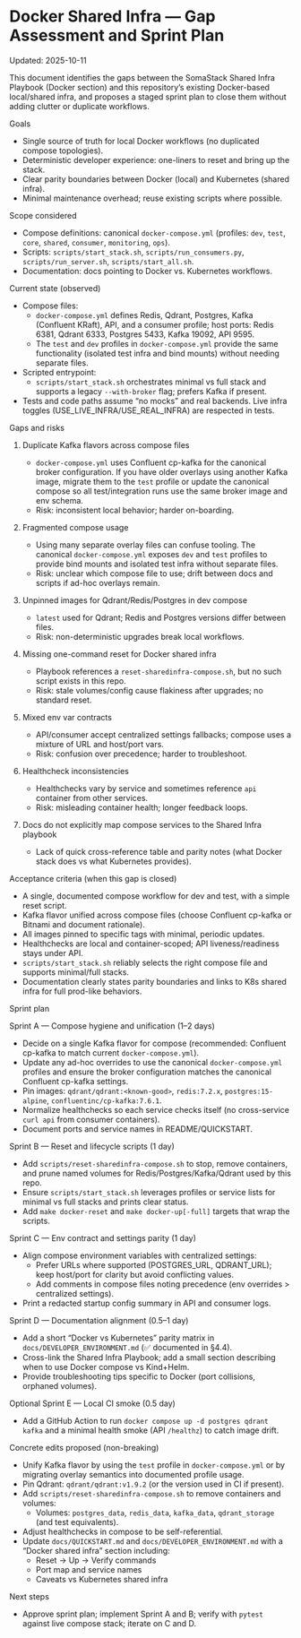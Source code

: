 # Docker Shared Infra — Gap Assessment and Sprint Plan

Updated: 2025-10-11

This document identifies the gaps between the SomaStack Shared Infra Playbook (Docker section) and this repository’s existing Docker-based local/shared infra, and proposes a staged sprint plan to close them without adding clutter or duplicate workflows.

Goals
- Single source of truth for local Docker workflows (no duplicated compose topologies).
- Deterministic developer experience: one-liners to reset and bring up the stack.
- Clear parity boundaries between Docker (local) and Kubernetes (shared infra).
- Minimal maintenance overhead; reuse existing scripts where possible.

Scope considered
- Compose definitions: canonical `docker-compose.yml` (profiles: `dev`, `test`, `core`, `shared`, `consumer`, `monitoring`, `ops`).
- Scripts: `scripts/start_stack.sh`, `scripts/run_consumers.py`, `scripts/run_server.sh`, `scripts/start_all.sh`.
- Documentation: docs pointing to Docker vs. Kubernetes workflows.

Current state (observed)
- Compose files:
  - `docker-compose.yml` defines Redis, Qdrant, Postgres, Kafka (Confluent KRaft), API, and a consumer profile; host ports: Redis 6381, Qdrant 6333, Postgres 5433, Kafka 19092, API 9595.
   - The `test` and `dev` profiles in `docker-compose.yml` provide the same functionality (isolated test infra and bind mounts) without needing separate files.
- Scripted entrypoint:
  - `scripts/start_stack.sh` orchestrates minimal vs full stack and supports a legacy `--with-broker` flag; prefers Kafka if present.
- Tests and code paths assume “no mocks” and real backends. Live infra toggles (USE_LIVE_INFRA/USE_REAL_INFRA) are respected in tests.

Gaps and risks
1) Duplicate Kafka flavors across compose files
   - `docker-compose.yml` uses Confluent cp-kafka for the canonical broker configuration. If you have older overlays using another Kafka image, migrate them to the `test` profile or update the canonical compose so all test/integration runs use the same broker image and env schema.
   - Risk: inconsistent local behavior; harder on-boarding.

2) Fragmented compose usage
   - Using many separate overlay files can confuse tooling. The canonical `docker-compose.yml` exposes `dev` and `test` profiles to provide bind mounts and isolated test infra without separate files.
   - Risk: unclear which compose file to use; drift between docs and scripts if ad-hoc overlays remain.

3) Unpinned images for Qdrant/Redis/Postgres in dev compose
   - `latest` used for Qdrant; Redis and Postgres versions differ between files.
   - Risk: non-deterministic upgrades break local workflows.

4) Missing one-command reset for Docker shared infra
   - Playbook references a `reset-sharedinfra-compose.sh`, but no such script exists in this repo.
   - Risk: stale volumes/config cause flakiness after upgrades; no standard reset.

5) Mixed env var contracts
   - API/consumer accept centralized settings fallbacks; compose uses a mixture of URL and host/port vars.
   - Risk: confusion over precedence; harder to troubleshoot.

6) Healthcheck inconsistencies
   - Healthchecks vary by service and sometimes reference `api` container from other services.
   - Risk: misleading container health; longer feedback loops.

7) Docs do not explicitly map compose services to the Shared Infra playbook
   - Lack of quick cross-reference table and parity notes (what Docker stack does vs what Kubernetes provides).

Acceptance criteria (when this gap is closed)
- A single, documented compose workflow for dev and test, with a simple reset script.
- Kafka flavor unified across compose files (choose Confluent cp-kafka or Bitnami and document rationale).
- All images pinned to specific tags with minimal, periodic updates.
- Healthchecks are local and container-scoped; API liveness/readiness stays under API.
- `scripts/start_stack.sh` reliably selects the right compose file and supports minimal/full stacks.
- Documentation clearly states parity boundaries and links to K8s shared infra for full prod-like behaviors.

Sprint plan

Sprint A — Compose hygiene and unification (1–2 days)
- Decide on a single Kafka flavor for compose (recommended: Confluent cp-kafka to match current `docker-compose.yml`).
 - Update any ad-hoc overrides to use the canonical `docker-compose.yml` profiles and ensure the broker configuration matches the canonical Confluent cp-kafka settings.
- Pin images: `qdrant/qdrant:<known-good>`, `redis:7.2.x`, `postgres:15-alpine`, `confluentinc/cp-kafka:7.6.1`.
- Normalize healthchecks so each service checks itself (no cross-service `curl api` from consumer containers).
- Document ports and service names in README/QUICKSTART.

Sprint B — Reset and lifecycle scripts (1 day)
- Add `scripts/reset-sharedinfra-compose.sh` to stop, remove containers, and prune named volumes for Redis/Postgres/Kafka/Qdrant used by this repo.
- Ensure `scripts/start_stack.sh` leverages profiles or service lists for minimal vs full stacks and prints clear status.
- Add `make docker-reset` and `make docker-up[-full]` targets that wrap the scripts.

Sprint C — Env contract and settings parity (1 day)
- Align compose environment variables with centralized settings:
  - Prefer URLs where supported (POSTGRES_URL, QDRANT_URL); keep host/port for clarity but avoid conflicting values.
  - Add comments in compose files noting precedence (env overrides > centralized settings).
- Print a redacted startup config summary in API and consumer logs.

Sprint D — Documentation alignment (0.5–1 day)
- Add a short “Docker vs Kubernetes” parity matrix in `docs/DEVELOPER_ENVIRONMENT.md` (✅ documented in §4.4).
- Cross-link the Shared Infra Playbook; add a small section describing when to use Docker compose vs Kind+Helm.
- Provide troubleshooting tips specific to Docker (port collisions, orphaned volumes).

Optional Sprint E — Local CI smoke (0.5 day)
- Add a GitHub Action to run `docker compose up -d postgres qdrant kafka` and a minimal health smoke (API `/healthz`) to catch image drift.

Concrete edits proposed (non-breaking)
 - Unify Kafka flavor by using the `test` profile in `docker-compose.yml` or by migrating overlay semantics into documented profile usage.
- Pin Qdrant: `qdrant/qdrant:v1.9.2` (or the version used in CI if present).
- Add `scripts/reset-sharedinfra-compose.sh` to remove containers and volumes:
  - Volumes: `postgres_data`, `redis_data`, `kafka_data`, `qdrant_storage` (and test equivalents).
- Adjust healthchecks in compose to be self-referential.
- Update `docs/QUICKSTART.md` and `docs/DEVELOPER_ENVIRONMENT.md` with a “Docker shared infra” section including:
  - Reset → Up → Verify commands
  - Port map and service names
  - Caveats vs Kubernetes shared infra

Next steps
- Approve sprint plan; implement Sprint A and B; verify with `pytest` against live compose stack; iterate on C and D.
